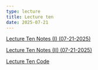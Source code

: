 ```yaml
---
type: lecture
title: Lecture ten
date: 2025-07-21
---
```


[Lecture Ten Notes (I) (07-21-2025)](https://github.com/wonjun-seo/cosmos/blob/master/static_files/presentations/lecture_ten/Neural_Nets_II.pdf)

[Lecture Ten Notes (II) (07-21-2025)](https://github.com/wonjun-seo/cosmos/tree/master/static_files/presentations/lecture_ten/Transformer.pdf)

[Lecture Ten Code](https://github.com/wonjun-seo/cosmos/tree/master/static_files/presentations/lecture_ten/)
